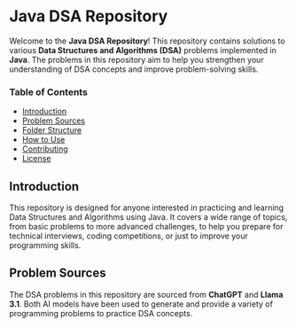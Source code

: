 # Java DSA Repository

Welcome to the **Java DSA Repository**! This repository contains solutions to various **Data Structures and Algorithms (DSA)** problems implemented in **Java**. The problems in this repository aim to help you strengthen your understanding of DSA concepts and improve problem-solving skills.

### Table of Contents
- [Introduction](#introduction)
- [Problem Sources](#problem-sources)
- [Folder Structure](#folder-structure)
- [How to Use](#how-to-use)
- [Contributing](#contributing)
- [License](#license)

## Introduction

This repository is designed for anyone interested in practicing and learning Data Structures and Algorithms using Java. It covers a wide range of topics, from basic problems to more advanced challenges, to help you prepare for technical interviews, coding competitions, or just to improve your programming skills.

## Problem Sources

The DSA problems in this repository are sourced from **ChatGPT** and **Llama 3.1**. Both AI models have been used to generate and provide a variety of programming problems to practice DSA concepts.


